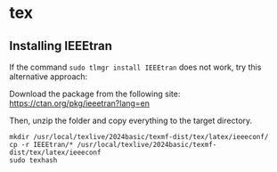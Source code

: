 # tex


## Installing IEEEtran

If the command `sudo tlmgr install IEEEtran` does not work, try this alternative approach:

Download the package from the following site:
https://ctan.org/pkg/ieeetran?lang=en

Then, unzip the folder and copy everything to the target directory.

```
mkdir /usr/local/texlive/2024basic/texmf-dist/tex/latex/ieeeconf/
cp -r IEEEtran/* /usr/local/texlive/2024basic/texmf-dist/tex/latex/ieeeconf
sudo texhash
````
